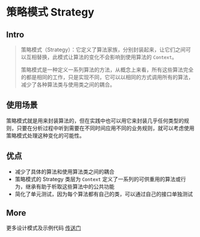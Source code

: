 # 策略模式 Strategy

## Intro

> 策略模式（Strategy）：它定义了算法家族，分别封装起来，让它们之间可以互相替换，此模式让算法的变化不会影响到使用算法的 `Context`。
>
> 策略模式是一种定义一系列算法的方法，从概念上来看，所有这些算法完全的都是相同的工作，只是实现不同，它可以以相同的方式调用所有的算法，减少了各种算法类与使用类之间的耦合。

## 使用场景

策略模式就是用来封装算法的，但在实践中也可以用它来封装几乎任何类型的规则，只要在分析过程中听到需要在不同时间应用不同的业务规则，就可以考虑使用策略模式处理这种变化的可能性。

## 优点

- 减少了具体的算法和使用算法类之间的耦合
- 策略模式的 Strategy 类层为 `Context` 定义了一系列的可供重用的算法或行为，继承有助于析取这些算法中的公共功能
- 简化了单元测试，因为每个算法都有自己的类，可以通过自己的接口单独测试

## More

更多设计模式及示例代码 [传送门](https://github.com/WeihanLi/DesignPatterns)